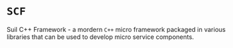 # `SCF` 
Suil C++ Framework - a mordern `C++` micro framework packaged in various libraries that can be used to develop micro service components.